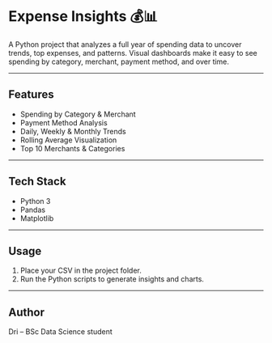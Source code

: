 # Expense Insights 💰📊

A Python project that analyzes a full year of spending data to uncover trends, top expenses, and patterns. Visual dashboards make it easy to see spending by category, merchant, payment method, and over time.

---
## Features 
- Spending by Category & Merchant  
- Payment Method Analysis  
- Daily, Weekly & Monthly Trends  
- Rolling Average Visualization  
- Top 10 Merchants & Categories
  
---
## Tech Stack 
- Python 3  
- Pandas  
- Matplotlib
  
---
## Usage 
1. Place your CSV in the project folder.  
2. Run the Python scripts to generate insights and charts.

---
## Author 

Dri – BSc Data Science student
